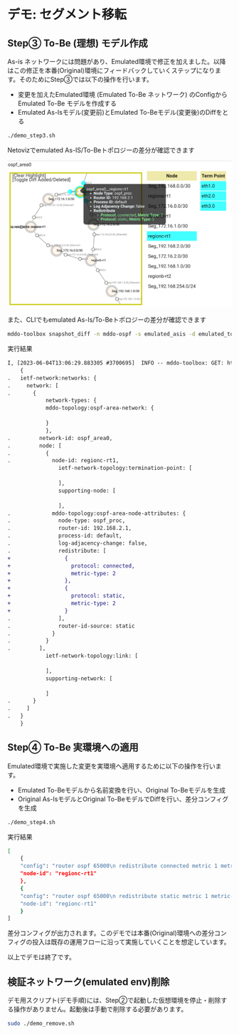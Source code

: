 # デモ: セグメント移転

## Step③ To-Be (理想) モデル作成

As-is ネットワークには問題があり、Emulated環境で修正を加えました。以降はこの修正を本番(Original)環境にフィードバックしていくステップになります。そのためにStep③では以下の操作を行います。

- 変更を加えたEmulated環境 (Emulated To-Be ネットワーク) のConfigからEmulated To-Be モデルを作成する
- Emulated As-Isモデル(変更前)とEmulated To-Beモデル(変更後)のDiffをとる

```bash
./demo_step3.sh
```

Netovizでemulated As-IS/To-Beトポロジーの差分が確認できます

![diff_asis_tobe](fig/diff_asis_tobe.png)

また、CLIでもemulated As-Is/To-Beトポロジーの差分が確認できます

```bash
mddo-toolbox snapshot_diff -n mddo-ospf -s emulated_asis -d emulated_tobe -c
```

実行結果

```diff
I, [2023-06-04T13:06:29.883305 #3700695]  INFO -- mddo-toolbox: GET: http://localhost:15000//conduct/mddo-ospf/snapshot_diff/emulated_asis/emulated_tobe, param={}
    {
.   ietf-network:networks: {
.     network: [
.       {
            network-types: {
            mddo-topology:ospf-area-network: {

            }
            },
.         network-id: ospf_area0,
.         node: [
.           {
.             node-id: regionc-rt1,
                ietf-network-topology:termination-point: [

                ],
                supporting-node: [

                ],
.             mddo-topology:ospf-area-node-attributes: {
.               node-type: ospf_proc,
.               router-id: 192.168.2.1,
.               process-id: default,
.               log-adjacency-change: false,
.               redistribute: [
+                 {
+                   protocol: connected,
+                   metric-type: 2
+                 },
+                 {
+                   protocol: static,
+                   metric-type: 2
+                 }
.               ],
.               router-id-source: static
.             }
.           }
.         ],
            ietf-network-topology:link: [

            ],
            supporting-network: [

            ]
.       }
.     ]
.   }
    }
```


## Step④ To-Be 実環境への適用

Emulated環境で実施した変更を実環境へ適用するために以下の操作を行います。

- Emulated To-Beモデルから名前変換を行い、Original To-Beモデルを生成
- Original As-IsモデルとOriginal To-BeモデルでDiffを行い、差分コンフィグを生成

```bash
./demo_step4.sh
```

実行結果

```bash
[
    {
    "config": "router ospf 65000\n redistribute connected metric 1 metric-type 2",
    "node-id": "regionc-rt1"
    },
    {
    "config": "router ospf 65000\n redistribute static metric 1 metric-type 2",
    "node-id": "regionc-rt1"
    }
]
```


差分コンフィグが出力されます。このデモでは本番(Original)環境への差分コンフィグの投入は既存の運用フローに沿って実施していくことを想定しています。

以上でデモは終了です。

## 検証ネットワーク(emulated env)削除

デモ用スクリプト(デモ手順)には、Step②で起動した仮想環境を停止・削除する操作がありません。起動後は手動で削除する必要があります。

```bash
sudo ./demo_remove.sh
```
